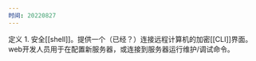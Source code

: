 ```yaml
---
时间: 20220827
---
```

定义
	1. 安全[[shell]]。提供一个（已经？）连接远程计算机的加密[[CLI]]界面。web开发人员用于在配置新服务器，或连接到服务器运行维护/调试命令。